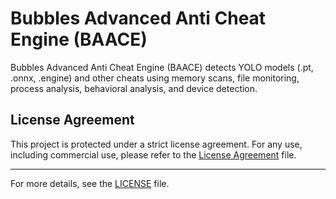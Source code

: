 # Bubbles Advanced Anti Cheat Engine (BAACE)

Bubbles Advanced Anti Cheat Engine (BAACE) detects YOLO models (.pt, .onnx, .engine) and other cheats using memory scans, file monitoring, process analysis, behavioral analysis, and device detection.

## License Agreement

This project is protected under a strict license agreement. For any use, including commercial use, please refer to the [License Agreement](https://github.com/KernFerm/Bubbles-Advanced-Anti-Cheat-Engine/blob/main/LICENSE-AGREEMENT) file. 

---

For more details, see the [LICENSE](LICENSE.md) file.

